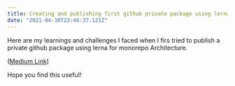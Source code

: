 ```yaml
---
title: Creating and publishing first github private package using lerna
date: "2021-04-10T23:46:37.121Z"
---
```


Here are my learnings and challenges I faced when I firs tried to publish a private github package using lerna for monorepo Architecture.

([Medium Link](https://shravankashyap.medium.com/creating-and-publishing-your-first-github-private-package-using-lerna-7fd98d62cfe9))

Hope you find this useful!
